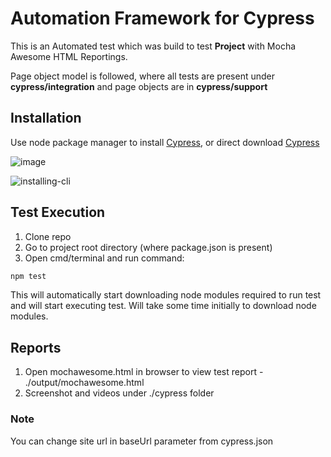 # Automation Framework for Cypress
This is an Automated test which was build to test **Project**  with Mocha Awesome HTML Reportings.

Page object model is followed, where all tests are present under **cypress/integration** and page objects are in **cypress/support**

## Installation
Use node package manager to install [Cypress](https://docs.cypress.io/guides/getting-started/installing-cypress.html#System-requirements), or direct download [Cypress](https://www.cypress.io/)

![image](https://user-images.githubusercontent.com/78784343/107335607-23bffa00-6ade-11eb-9c64-a61f51f1d87f.png)

![installing-cli](https://user-images.githubusercontent.com/78784343/107340471-d21a6e00-6ae3-11eb-8c22-24995a566928.gif)

## Test Execution
1. Clone repo
2. Go to project root directory (where package.json is present)
3. Open cmd/terminal and run command:
```bash
npm test
```
This will automatically start downloading node modules required to run test and will start executing test. Will take some time initially to download node modules.
## Reports
1. Open mochawesome.html in browser to view test report - ./output/mochawesome.html
2. Screenshot and videos under ./cypress folder

### Note
You can change site url in baseUrl parameter from cypress.json

